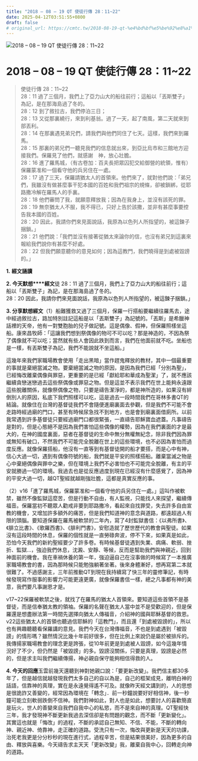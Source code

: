 ```yaml
---
title: "2018 – 08 – 19 QT 使徒行傳 28：11~22"
date: 2025-04-12T03:51:55+0800
draft: false
# original_url: https://cmtc.tw/2018-08-19-qt-%e4%bd%bf%e5%be%92%e8%a1%8c%e5%82%b3-28%ef%bc%9a1122
---
```


![2018 – 08 – 19 QT 使徒行傳 28：11~22](/images/qt.jpg   "2018 – 08 – 19 QT 使徒行傳 28：11~22")

# 2018 – 08 – 19 QT 使徒行傳 28：11~22

> 使徒行傳 28：11~22  
> 28：11 過了三個月，我們上了亞力山大的船往前行；這船以「丟斯雙子」為記，是在那海島過了冬的。  
> 28：12 到了敘拉古，我們停泊三日；  
> 28：13 又從那裏繞行，來到利基翁。過了一天，起了南風，第二天就來到部丟利。  
> 28：14 在那裏遇見弟兄們，請我們與他們同住了七天。這樣，我們來到羅馬。  
> 28：15 那裏的弟兄們一聽見我們的信息就出來，到亞比烏市和三館地方迎接我們。保羅見了他們，就感謝　神，放心壯膽。  
> 28：16 進了羅馬城，（有古卷加：百夫長把眾囚犯交給御營的統領，惟有）保羅蒙准和一個看守他的兵另住在一處。  
> 28：17 過了三天，保羅請猶太人的首領來。他們來了，就對他們說：「弟兄們，我雖沒有做甚麼事干犯本國的百姓和我們祖宗的規條，卻被鎖綁，從耶路撒冷解在羅馬人的手裏。  
> 28：18 他們審問了我，就願意釋放我；因為在我身上，並沒有該死的罪。  
> 28：19 無奈猶太人不服，我不得已，只好上告於該撒，並非有甚麼事要控告我本國的百姓。  
> 28：20 因此，我請你們來見面說話，我原為以色列人所指望的，被這鍊子捆鎖。」  
> 28：21 他們說：「我們並沒有接著從猶太來論你的信，也沒有弟兄到這裏來報給我們說你有甚麼不好處。  
> 28：22 但我們願意聽你的意見如何；因為這教門，我們曉得是到處被毀謗的。」

**1.** **經文誦讀**

**2. 今天默想****經文**徒 28：11 過了三個月，我們上了亞力山大的船往前行；這船以「丟斯雙子」為記，是在那海島過了冬的。  
28：20 因此，我請你們來見面說話，我原為以色列人所指望的，被這鍊子捆鎖。」

**3. 分享默想經文**（1）船難獲救又過了三個月，保羅一行搭船要繼續往羅馬去，途中經過敘拉古，路加特別註記這船是以「丟斯雙子」為記號的。「丟斯」是希臘神話裡的天帝，他有一對雙胞胎的兒子做記號。這是偶像、假神，但保羅照樣坐這船。康來昌牧師：「這讓我們想到祭偶像的物可不可以吃？那是神造的，不因為祭了偶像就不可以吃；當然就有些人會因此跌到而言，我們在他面前就不吃。坐船也是一樣，有丟斯雙子為記，我們不能說就不坐這船。」

這幾年來我們家職場教會使用「走出黑暗」當作趕鬼釋放的教材，其中一個最重要的事就是棄絕當滅之物。要棄絕當滅之物的原因，是因為我們已經「分別為聖」，已經悔改離棄偶像與罪惡，更重要的是已經「獻給耶和華成為聖潔」了，就不應該繼續貪戀迷戀過去這些祭偶像或罪惡之物。但是這並不表示我們在世上能夠永遠跟這些脫離關係，就像祭偶像之物，只要是禱告潔淨的，都是神所造的，如果沒有絆倒別人的原因，私底下我們照樣可以吃，這是過去一段時間我們在哥林多書QT的結論。就像住在台灣的基督徒我們不會隨便進廟裏面去參觀，但是我們不可能不會走路時經過廟的門口，甚至有時候尿急找不到地方，也是會到廟裏面借廁所。以前我常遇到許多基督徒只要經過廟門口都很緊張，一直禱告耶穌寶血遮蓋。凡事禱告是對的，但是心態絕不是因為我們害怕這些偶像的權勢，因為在我們裏面的才是最大的，在神的國度裏面，惡者在基督徒的生命中無分無權無紀念，除非我們因為罪或無知有破口，不然我們不可能完全脫離在世上的這些環境，也不必因為害怕而過度反應。就像保羅搭船，他沒有一直等到有基督徒開的船才要搭，而是心中有神，信心大過一切，遇到有偶像符號的船，我們就是平安的照樣搭船。離棄當滅之物是心中棄絕偶像與罪中之樂，但在環境上我們不必害怕也不可能完全脫離，有主的平安就勝過一切的環境。我過去也是從反應過度到現在已經沒有什麼感覺了，因為神的平安大過一切，越QT聖經就越剛強壯膽，這都是真實反應的事。

（2）v16「進了羅馬城，保羅蒙准和一個看守他的兵另住在一處。」這叫作被軟禁，雖然不像監獄這麼苦，但是行動不自由，有人監視，只能找人來探望，繼續傳福音。保羅當初不聽眾人勸戒非要到耶路撒冷，看起來自找罪受，失去許多自由宣教的機會，又增加許多額外的痛苦，但是我們知道神的意念與道路，都遠超過人有限的頭腦。要知道保羅在羅馬被軟禁的二年內，寫了4封監獄書信：《以弗所書》、《腓立比書》、《歌羅西書》、《腓利門書》，安慰造就了歷世歷代的教會與聖徒。如果沒有這段時間的休息，保羅的個性就是一直勞碌奔波，停不下來，如果真是如此，恐怕今天我們的新約聖經要少了許多卷。有時候基督徒遇到失業、病痛、軟弱、挫折、監獄…，強迫我們休息，沈澱、安靜、等候，反而是幫助我們與神親近，回到神面前的機會。我在車禍休養的第一年，強迫逼自己在沒事做的時候寫了一本推廣家職場教會的書，因為那時候只能勉強躺著坐著。後來身體漸好，想再寫第二本就很難了。不過感謝主，三年前推動QT到現在我持續寫了快三年的靈修筆記，有時候發現寫作服事的影響力可能更遠更廣，就像保羅書信一樣，總之凡事都有神的美意，我們要凡事謝恩才是。

v17~22保羅被軟禁之後，就找了在羅馬的猶太人首領來。要知道這些首領不是基督徒，而是信奉猶太教的領袖。保羅的名聲在猶太人當中並不是受歡迎的，但是保羅還是想盡辦法第一時間先選擇向猶太人傳福音，介紹神的國與耶穌基督的救恩。v22這些猶太人的首領也聽過信耶穌的「這教門」，而且還「到處被毀謗的」，所以也有興趣聽聽看保羅講的意見。我們今天在台灣傳福音，不也是到處遇到「被毀謗」的情形嗎？雖然情況比幾十年前好很多，但在比例上來說仍是屬於被排斥的。我傳揚家職場教會的理念更是誇張，從10年前更是到處被人毀謗，如今這幾年情況好了不少，但仍然是「被毀謗」的多。毀謗沒關係，只要是真理，毀謗是必然的，但是求主叫我們繼續傳揚，神必親自保守能夠相信得救的人。

**4. 今天的回應**玉雲前幾天還聽到神對她親口說：「要更新改變」。我們信主都30多年了，但是越信就越發現我們太多自己的自以為是，自己的框架成見，離明白神的話語，信靠神的真理，實在是永遠覺得遙不可及。就像昨天經文講到的，人的思想是很詭詐又善變的，經常因為環境在「轉念」．前一秒鐘說要好好相信神，後一秒鐘可能立刻軟弱跌倒不信神。我們對神如此，對人也是如此，想要討人的喜歡簡直是玩火，世人的善變來自我們自我中心的私慾，而不是來自神的真理。QT聖經快三年，我才發現神不斷更新我過去深信卻是有問題的觀念，而不斷「更新變化」。其實這也就是「悔改」的過程，不斷的承認自己無知、不信、不能，不斷的轉向神、親近神、倚靠神，走正確的道路。受洗只有一次，悔改與更新是天天的功課，治死老我更是分分秒秒的現在進行式，過程辛苦，但是結果很美好，因為更多的自由、釋放與喜樂。今天禱告求主天天「更新改變」我，離棄自我中心，回轉走向神的道路。